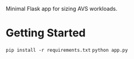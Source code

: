 Minimal Flask app for sizing AVS workloads.


# Getting Started
``pip install -r requirements.txt``
``python app.py``
